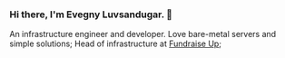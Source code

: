 ### Hi there, I'm Evegny Luvsandugar. 👋

An infrastructure engineer and developer. Love bare-metal servers and simple solutions;
Head of infrastructure at [Fundraise Up](https://fundraiseup.com);
